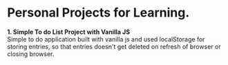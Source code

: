 <h1>Personal Projects for Learning.</h1>

<strong>1. Simple To do List Project with Vanilla JS</strong><br>
   Simple to do application built with vanilla js and used localStorage for storing entries, so that entries doesn't get deleted on refresh of browser or closing browser.
